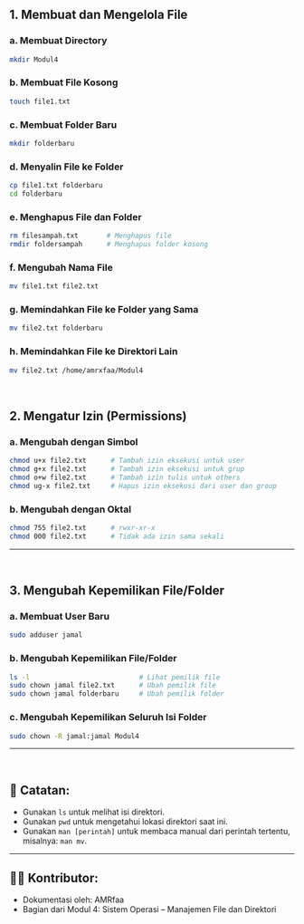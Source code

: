 ## 1. Membuat dan Mengelola File
### a. Membuat Directory
```bash
mkdir Modul4
```

### b. Membuat File Kosong
```bash
touch file1.txt
```

### c. Membuat Folder Baru
```bash
mkdir folderbaru
```

### d. Menyalin File ke Folder
```bash
cp file1.txt folderbaru
cd folderbaru
```

### e. Menghapus File dan Folder
```bash
rm filesampah.txt       # Menghapus file
rmdir foldersampah      # Menghapus folder kosong
```

### f. Mengubah Nama File
```bash
mv file1.txt file2.txt
```

### g. Memindahkan File ke Folder yang Sama
```bash
mv file2.txt folderbaru
```

### h. Memindahkan File ke Direktori Lain
```bash
mv file2.txt /home/amrxfaa/Modul4
```
<br>

## 2. Mengatur Izin (Permissions)

### a. Mengubah dengan Simbol
```bash
chmod u+x file2.txt      # Tambah izin eksekusi untuk user
chmod g+x file2.txt      # Tambah izin eksekusi untuk grup
chmod o+w file2.txt      # Tambah izin tulis untuk others
chmod ug-x file2.txt     # Hapus izin eksekusi dari user dan group
```

### b. Mengubah dengan Oktal
```bash
chmod 755 file2.txt      # rwxr-xr-x
chmod 000 file2.txt      # Tidak ada izin sama sekali
```

---
<br>

## 3. Mengubah Kepemilikan File/Folder

### a. Membuat User Baru
```bash
sudo adduser jamal
```

### b. Mengubah Kepemilikan File/Folder
```bash
ls -l                           # Lihat pemilik file
sudo chown jamal file2.txt      # Ubah pemilik file
sudo chown jamal folderbaru     # Ubah pemilik folder
```

### c. Mengubah Kepemilikan Seluruh Isi Folder
```bash
sudo chown -R jamal:jamal Modul4
```

---
<br>

## 📌 Catatan:
- Gunakan `ls` untuk melihat isi direktori.
- Gunakan `pwd` untuk mengetahui lokasi direktori saat ini.
- Gunakan `man [perintah]` untuk membaca manual dari perintah tertentu, misalnya: `man mv`.

---

## 🧑‍💻 Kontributor:
- Dokumentasi oleh: AMRfaa  
- Bagian dari Modul 4: Sistem Operasi – Manajemen File dan Direktori
